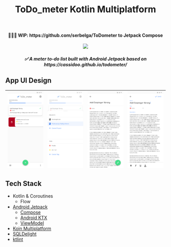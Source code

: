 <h1 align="center">ToDo_meter Kotlin Multiplatform</h1></br>

<h4 align="center">
  🚧🚧🚧 WIP: https://github.com/serbelga/ToDometer to Jetpack Compose
</h4>

<p align="center">
<img src="https://github.com/serbelga/ToDometer_Compose/workflows/Android%20CI/badge.svg">
</p>

<h5 align="center">
✅ A meter to-do list built with Android Jetpack based on https://cassidoo.github.io/todometer/
</h5>

## App UI Design

| <img width="300" src="./resources/Home.png"></img> | <img width="300" src="./resources/Home_BottomSheet.png"></img> | <img width="300" src="./resources/Task_Detail.png"></img> | <img width="300" src="./resources/Edit_Task.png"></img> |
|---|---|---|---|

## Tech Stack
* Kotlin & Coroutines
  * Flow
* [Android Jetpack](https://developer.android.com/jetpack)
  * [Compose](https://developer.android.com/jetpack/compose)
  * [Android KTX](https://developer.android.com/kotlin/ktx)
  * [ViewModel](https://developer.android.com/topic/libraries/architecture/viewmodel)
* [Koin Multiplatform](https://insert-koin.io/docs/setup/v3/)
* [SQLDelight](https://cashapp.github.io/sqldelight/)
* [ktlint](https://ktlint.github.io/)
